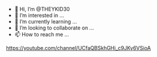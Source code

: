 - 👋 Hi, I’m @THEYKID30
- 👀 I’m interested in ...
- 🌱 I’m currently learning ...
- 💞️ I’m looking to collaborate on ...
- 📫 How to reach me ...

<!---
THEYKID30/THEYKID30 is a ✨ special ✨ repository because its `README.md` (this file) appears on your GitHub profile.
You can click the Preview link to take a look at your changes.
--->
https://youtube.com/channel/UCfaQBSkhGHi_c9JKy6VSioA
